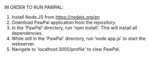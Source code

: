 IN ORDER TO RUN PAWPAL:

1. Install Node.JS from https://nodejs.org/en
2. Download PawPal application from the repository.
3. In the 'PawPal' directory, run 'npm install'. This will install all dependencies.
4. While still in the 'PawPal' directory, run 'node app.js' to start the webserver.
5. Navigate to 'localhost:3000/profile' to view PawPal.